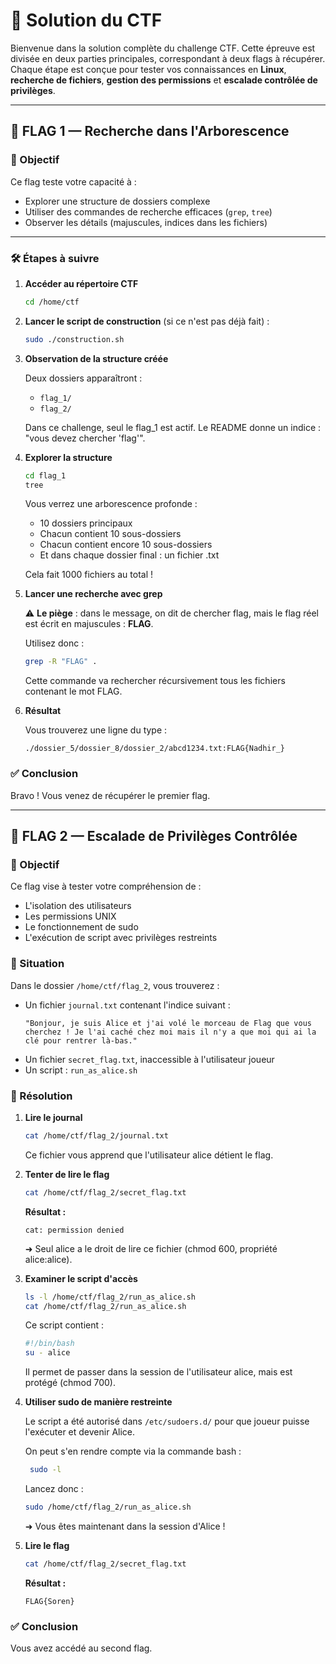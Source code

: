 # 🧠 Solution du CTF

Bienvenue dans la solution complète du challenge CTF. Cette épreuve est divisée en deux parties principales, correspondant à deux flags à récupérer. Chaque étape est conçue pour tester vos connaissances en **Linux**, **recherche de fichiers**, **gestion des permissions** et **escalade contrôlée de privilèges**.

---

## 🏁 FLAG 1 — Recherche dans l'Arborescence

### 🎯 Objectif

Ce flag teste votre capacité à :
- Explorer une structure de dossiers complexe
- Utiliser des commandes de recherche efficaces (`grep`, `tree`)
- Observer les détails (majuscules, indices dans les fichiers)

---

### 🛠 Étapes à suivre

1. **Accéder au répertoire CTF**
   ```bash
   cd /home/ctf
   ```

2. **Lancer le script de construction** (si ce n'est pas déjà fait) :
   ```bash
   sudo ./construction.sh
   ```

3. **Observation de la structure créée**
   
   Deux dossiers apparaîtront :
   - `flag_1/`
   - `flag_2/`
   
   Dans ce challenge, seul le flag_1 est actif. Le README donne un indice : "vous devez chercher 'flag'".

4. **Explorer la structure**
   ```bash
   cd flag_1
   tree
   ```
   
   Vous verrez une arborescence profonde :
   - 10 dossiers principaux
   - Chacun contient 10 sous-dossiers
   - Chacun contient encore 10 sous-dossiers
   - Et dans chaque dossier final : un fichier .txt
   
   Cela fait 1000 fichiers au total !

5. **Lancer une recherche avec grep**
   
   ⚠️ **Le piège** : dans le message, on dit de chercher flag, mais le flag réel est écrit en majuscules : **FLAG**.
   
   Utilisez donc :
   ```bash
   grep -R "FLAG" .
   ```
   
   Cette commande va rechercher récursivement tous les fichiers contenant le mot FLAG.

6. **Résultat**
   
   Vous trouverez une ligne du type :
   ```
   ./dossier_5/dossier_8/dossier_2/abcd1234.txt:FLAG{Nadhir_}
   ```

### ✅ Conclusion

Bravo ! Vous venez de récupérer le premier flag.

---

## 🔐 FLAG 2 — Escalade de Privilèges Contrôlée

### 🎯 Objectif

Ce flag vise à tester votre compréhension de :
- L'isolation des utilisateurs
- Les permissions UNIX
- Le fonctionnement de sudo
- L'exécution de script avec privilèges restreints

### 📜 Situation

Dans le dossier `/home/ctf/flag_2`, vous trouverez :
- Un fichier `journal.txt` contenant l'indice suivant :
  ```
  "Bonjour, je suis Alice et j'ai volé le morceau de Flag que vous cherchez ! Je l'ai caché chez moi mais il n'y a que moi qui ai la clé pour rentrer là-bas."
  ```
- Un fichier `secret_flag.txt`, inaccessible à l'utilisateur joueur
- Un script : `run_as_alice.sh`

### 🧩 Résolution

1. **Lire le journal**
   ```bash
   cat /home/ctf/flag_2/journal.txt
   ```
   Ce fichier vous apprend que l'utilisateur alice détient le flag.

2. **Tenter de lire le flag**
   ```bash
   cat /home/ctf/flag_2/secret_flag.txt
   ```
   **Résultat :**
   ```
   cat: permission denied
   ```
   ➜ Seul alice a le droit de lire ce fichier (chmod 600, propriété alice:alice).

3. **Examiner le script d'accès**
   ```bash
   ls -l /home/ctf/flag_2/run_as_alice.sh
   cat /home/ctf/flag_2/run_as_alice.sh
   ```
   
   Ce script contient :
   ```bash
   #!/bin/bash
   su - alice
   ```
   
   Il permet de passer dans la session de l'utilisateur alice, mais est protégé (chmod 700).

4. **Utiliser sudo de manière restreinte**
   
   Le script a été autorisé dans `/etc/sudoers.d/` pour que joueur puisse l'exécuter et devenir Alice. 

   On peut s'en rendre compte via la commande bash : 

   ```bash
    sudo -l
   ```
   
   Lancez donc :
   ```bash
   sudo /home/ctf/flag_2/run_as_alice.sh
   ```
   
   ➜ Vous êtes maintenant dans la session d'Alice !

5. **Lire le flag**
   ```bash
   cat /home/ctf/flag_2/secret_flag.txt
   ```
   
   **Résultat :**
   ```
   FLAG{Soren}
   ```

### ✅ Conclusion

Vous avez accédé au second flag.
